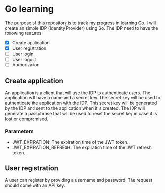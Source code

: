 # Go learning

The purpose of this repository is to track my progress in learning Go. I will create an simple IDP (Identity Provider) using Go. The IDP need to have the following features:

- [x] Create application
- [x] User registration
- [ ] User login
- [ ] User logout
- [ ] Authorization

## Create application

An application is a client that will use the IDP to authenticate users. The application will have a name and a secret key. The secret key will be used to authenticate the application with the IDP. This secret key will be generated by the IDP and sent to the application when it is created. The IDP will generate a passphrase that will be used to reset the secret key in case it is lost or compromised.

### Parameters

- JWT_EXPIRATION: The expiration time of the JWT token.
- JWT_EXPIRATION_REFRESH: The expiration time of the JWT refresh token.

## User registration

A user can register by providing a username and password. The request should come with an API key.
